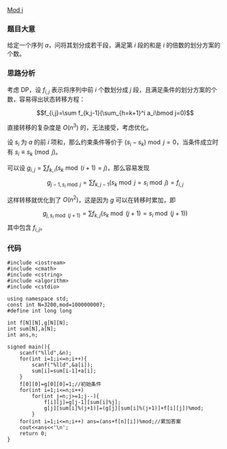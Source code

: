 [Mod i](https://www.luogu.com.cn/problem/AT_abc207_e)

### 题目大意

给定一个序列 $a$，问将其划分成若干段，满足第 $i$ 段的和是 $i$ 的倍数的划分方案的个数。

### 思路分析

考虑 DP，设 $f_{i,j}$ 表示将序列中前 $i$ 个数划分成 $j$ 段，且满足条件的划分方案的个数，容易得出状态转移方程：

$$f_{i,j}=\sum f_{k,j-1}(\sum_{h=k+1}^i a_i\bmod j=0)$$

直接转移的复杂度是 $O(n^3)$ 的，无法接受，考虑优化。

设 $s_i$ 为 $a$ 的前 $i$ 项和，那么约束条件等价于 $(s_i-s_k) \bmod j=0$，当条件成立时有 $s_i\equiv s_k \pmod j$。

可以设 $g_{i,j}=\sum f_{k,i}(s_k\bmod (i+1)=j)$，那么容易发现 

$$g_{j-1,s_i\bmod j}=\sum f_{k,j-1}(s_k\bmod j=s_i\bmod j)= f_{i,j}$$

这样转移就优化到了 $O(n^2)$，这是因为 $g$ 可以在转移时累加，即 

$$g_{j,s_i\bmod (j+1)}=\sum f_{k,j}(s_k\bmod (j+1)=s_i\bmod(j+1))$$ 
其中包含 $f_{i,j}$。

### 代码

```
#include <iostream>
#include <cmath>
#include <cstring>
#include <algorithm>
#include <cstdio>

using namespace std;
const int N=3200,mod=1000000007;
#define int long long

int f[N][N],g[N][N];
int sum[N],a[N];
int ans,n;

signed main(){
    scanf("%lld",&n);
    for(int i=1;i<=n;i++){
        scanf("%lld",&a[i]);
        sum[i]=sum[i-1]+a[i];
    }
    f[0][0]=g[0][0]=1;//初始条件
    for(int i=1;i<=n;i++)
        for(int j=n;j>=1;j--){
            f[i][j]=g[j-1][sum[i]%j];
            g[j][sum[i]%(j+1)]=(g[j][sum[i]%(j+1)]+f[i][j])%mod;
        }
    for(int i=1;i<=n;i++) ans=(ans+f[n][i])%mod;//累加答案
    cout<<ans<<'\n';
    return 0;
}
```